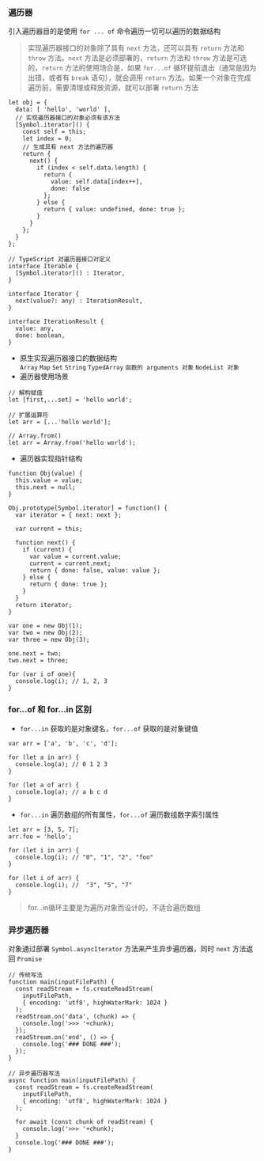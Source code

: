 ### 遍历器
引入遍历器目的是使用 `for ... of` 命令遍历一切可以遍历的数据结构  
> 实现遍历器接口的对象除了具有 `next` 方法，还可以具有 `return` 方法和 `throw` 方法。`next` 方法是必须部署的，`return` 方法和 `throw` 方法是可选的，`return` 方法的使用场合是，如果 `for...of` 循环提前退出（通常是因为出错，或者有 `break` 语句），就会调用 `return` 方法。如果一个对象在完成遍历前，需要清理或释放资源，就可以部署 `return` 方法
```
let obj = {
  data: [ 'hello', 'world' ],
  // 实现遍历器接口的对象必须有该方法
  [Symbol.iterator]() {
    const self = this;
    let index = 0;
    // 生成具有 next 方法的遍历器
    return {
      next() {
        if (index < self.data.length) {
          return {
            value: self.data[index++],
            done: false
          };
        } else {
          return { value: undefined, done: true };
        }
      }
    };
  }
};

// TypeScript 对遍历器接口对定义
interface Iterable {
  [Symbol.iterator]() : Iterator,
}

interface Iterator {
  next(value?: any) : IterationResult,
}

interface IterationResult {
  value: any,
  done: boolean,
}
```
- 原生实现遍历器接口的数据结构  
`Array` `Map` `Set` `String` `TypedArray` `函数的 arguments 对象` `NodeList 对象`  
- 遍历器使用场景
```
// 解构赋值
let [first,...set] = 'hello world';

// 扩展运算符
let arr = [...'hello world'];

// Array.from()
let arr = Array.from('hello world');
```
- 遍历器实现指针结构  
```
function Obj(value) {
  this.value = value;
  this.next = null;
}

Obj.prototype[Symbol.iterator] = function() {
  var iterator = { next: next };

  var current = this;

  function next() {
    if (current) {
      var value = current.value;
      current = current.next;
      return { done: false, value: value };
    } else {
      return { done: true };
    }
  }
  return iterator;
}

var one = new Obj(1);
var two = new Obj(2);
var three = new Obj(3);

one.next = two;
two.next = three;

for (var i of one){
  console.log(i); // 1, 2, 3
}
```


### for...of 和 for...in 区别
- `for...in` 获取的是对象键名，`for...of` 获取的是对象键值
```
var arr = ['a', 'b', 'c', 'd'];

for (let a in arr) {
  console.log(a); // 0 1 2 3
}

for (let a of arr) {
  console.log(a); // a b c d
}
```
- `for...in` 遍历数组的所有属性，`for...of` 遍历数组数字索引属性
```
let arr = [3, 5, 7];
arr.foo = 'hello';

for (let i in arr) {
  console.log(i); // "0", "1", "2", "foo"
}

for (let i of arr) {
  console.log(i); //  "3", "5", "7"
}
```
> for...in循环主要是为遍历对象而设计的，不适合遍历数组


### 异步遍历器
对象通过部署 `Symbol.asyncIterator` 方法来产生异步遍历器，同时 `next` 方法返回 `Promise`
```
// 传统写法
function main(inputFilePath) {
  const readStream = fs.createReadStream(
    inputFilePath,
    { encoding: 'utf8', highWaterMark: 1024 }
  );
  readStream.on('data', (chunk) => {
    console.log('>>> '+chunk);
  });
  readStream.on('end', () => {
    console.log('### DONE ###');
  });
}

// 异步遍历器写法
async function main(inputFilePath) {
  const readStream = fs.createReadStream(
    inputFilePath,
    { encoding: 'utf8', highWaterMark: 1024 }
  );

  for await (const chunk of readStream) {
    console.log('>>> '+chunk);
  }
  console.log('### DONE ###');
}
```
